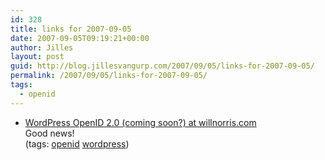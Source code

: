 ```yaml
---
id: 328
title: links for 2007-09-05
date: 2007-09-05T09:19:21+00:00
author: Jilles
layout: post
guid: http://blog.jillesvangurp.com/2007/09/05/links-for-2007-09-05/
permalink: /2007/09/05/links-for-2007-09-05/
tags:
  - openid
---
```

<ul class="delicious">
	<li>
		<div class="delicious-link"><a href="http://willnorris.com/2007/09/wordpress-openid-20-coming-soon">WordPress OpenID 2.0 (coming soon?) at willnorris.com</a></div>
		<div class="delicious-extended">Good news!</div>
		<div class="delicious-tags">(tags: <a href="http://del.icio.us/jillesvangurp/openid">openid</a> <a href="http://del.icio.us/jillesvangurp/wordpress">wordpress</a>)</div>
	</li>
</ul>

